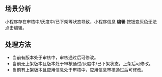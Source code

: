 ## 场景分析
小程序存在审核中/灰度中/已下架等状态导致，小程序信息 **编辑** 按钮变灰色无法点击编辑。 

## 处理方法

- 当前有版本处于审核中，审核通过后可修改。
- 当前无上架版本且版本处于审核通过/灰度中/已下架状态，上架后可修改。
- 当前有上架版本且应用信息处于审核中，应用信息审核通过后可修改。